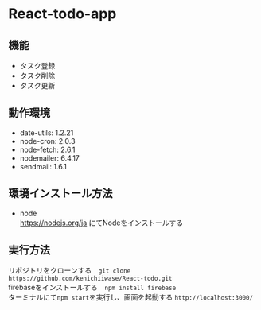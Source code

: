 # React-todo-app

## 機能 
- タスク登録  
- タスク削除  
- タスク更新  

## 動作環境  
- date-utils: 1.2.21  
- node-cron: 2.0.3  
- node-fetch: 2.6.1  
- nodemailer: 6.4.17  
- sendmail: 1.6.1  

## 環境インストール方法  
- node  
https://nodejs.org/ja にてNodeをインストールする  

## 実行方法  
リポジトリをクローンする　`git clone https://github.com/kenichiiwase/React-todo.git`  
firebaseをインストールする　`npm install firebase`  
ターミナルにて`npm start`を実行し、画面を起動する `http://localhost:3000/`


